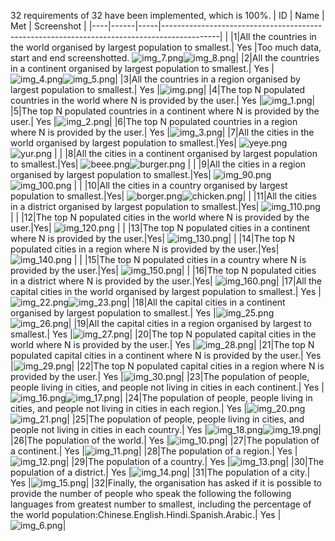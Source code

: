 32 requirements of 32 have been implemented, which is 100%.
| ID | Name | Met | Screenshot                                                                                 |
|----|------|-----|--------------------------------------------------------------------------------------------| |
|1|All the countries in the world organised by largest population to smallest.| Yes |Too much data, start and end screenshotted. ![img_7.png](img_7.png)![img_8.png](img_8.png)|
|2|All the countries in a continent organised by largest population to smallest.| Yes |![img_4.png](img_4.png)![img_5.png](img_5.png)|
|3|All the countries in a region organised by largest population to smallest.| Yes |![img.png](img.png)|
|4|The top N populated countries in the world where N is provided by the user.| Yes |![img_1.png](img_1.png)|
|5|The top N populated countries in a continent where N is provided by the user.| Yes |![img_2.png](img_2.png)|
|6|The top N populated countries in a region where N is provided by the user.| Yes |![img_3.png](img_3.png)|
|7|All the cities in the world organised by largest population to smallest.|Yes| ![yeye.png](yeye.png)![yur.png](yur.png)                |                                   |
|8|All the cities in a continent organised by largest population to smallest.|Yes| ![beee.png](beee.png)![burger.png](burger.png)       |                                      |
|9|All the cities in a region organised by largest population to smallest.|Yes| ![img_90.png](img_90.png)![img_100.png](img_100.png)   |                                    |
|10|All the cities in a country organised by largest population to smallest.|Yes| ![borger.png](borger.png)![chicken.png](chicken.png)|                                  |
|11|All the cities in a district organised by largest population to smallest.|Yes| ![img_110.png](img_110.png)   |                                                             |
|12|The top N populated cities in the world where N is provided by the user.|Yes| ![img_120.png](img_120.png)   |                                                             |
|13|The top N populated cities in a continent where N is provided by the user.|Yes| ![img_130.png](img_130.png)|                                                                |
|14|The top N populated cities in a region where N is provided by the user.|Yes| ![img_140.png](img_140.png)  |                                                              |
|15|The top N populated cities in a country where N is provided by the user.|Yes| ![img_150.png](img_150.png)|                                                                |
|16|The top N populated cities in a district where N is provided by the user.|Yes| ![img_160.png](img_160.png)|
|17|All the capital cities in the world organised by largest population to smallest.| Yes |![img_22.png](img_22.png)![img_23.png](img_23.png)|
|18|All the capital cities in a continent organised by largest population to smallest.| Yes |![img_25.png](img_25.png)![img_26.png](img_26.png)|
|19|All the capital cities in a region organised by largest to smallest.| Yes |![img_27.png](img_27.png)|
|20|The top N populated capital cities in the world where N is provided by the user.| Yes |![img_28.png](img_28.png)|
|21|The top N populated capital cities in a continent where N is provided by the user.| Yes |![img_29.png](img_29.png)|
|22|The top N populated capital cities in a region where N is provided by the user.| Yes |![img_30.png](img_30.png)|
|23|The population of people, people living in cities, and people not living in cities in each continent.| Yes |![img_16.png](img_16.png)![img_17.png](img_17.png)|
|24|The population of people, people living in cities, and people not living in cities in each region.| Yes |![img_20.png](img_20.png)![img_21.png](img_21.png)|
|25|The population of people, people living in cities, and people not living in cities in each country.| Yes |![img_18.png](img_18.png)![img_19.png](img_19.png)|
|26|The population of the world.| Yes |![img_10.png](img_10.png)|
|27|The population of a continent.| Yes |![img_11.png](img_11.png)|
|28|The population of a region.| Yes |![img_12.png](img_12.png)|
|29|The population of a country.| Yes |![img_13.png](img_13.png)|
|30|The population of a district.| Yes |![img_14.png](img_14.png)|
|31|The population of a city.| Yes |![img_15.png](img_15.png)|
|32|Finally, the organisation has asked if it is possible to provide the number of people who speak the following the following languages from greatest number to smallest, including the percentage of the world population:Chinese.English.Hindi.Spanish.Arabic.| Yes |![img_6.png](img_6.png)|


